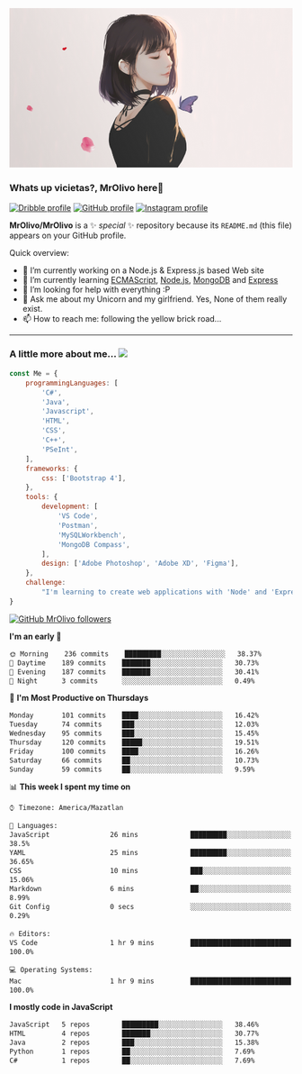 ![Imagen](https://github.com/MrOlivo/MrOlivo/blob/master/wKRBQKa-min.png)

### Whats up vicietas?, MrOlivo here👋

[<img src="https://cdn.jsdelivr.net/npm/simple-icons@v3/icons/dribbble.svg" alt="Dribble profile" width="24px"/>][dribble]
[<img src="https://cdn.jsdelivr.net/npm/simple-icons@v3/icons/github.svg" alt="GitHub profile" width="24px"/>][github]
[<img src="https://cdn.jsdelivr.net/npm/simple-icons@v3/icons/instagram.svg" alt="Instagram profile" width="24px"/>][instagram]

[dribble]: https://dribbble.com/Lenneth
[github]: https://github.com/MrOlivo
[instagram]: https://instagram.com/xconnect_

**MrOlivo/MrOlivo** is a ✨ _special_ ✨ repository because its `README.md` (this file) appears on your GitHub profile.

Quick overview:

- 🔭 I’m currently working on a Node.js & Express.js based Web site
- 🌱 I’m currently learning [ECMAScript](https://www.ecma-international.org/publications/standards/Ecma-262.htm), [Node.js](https://nodejs.org/), [MongoDB](https://www.mongodb.com/es) and [Express](https://www.express.com/)
- 🤔 I’m looking for help with everything :P
- 💬 Ask me about my Unicorn and my girlfriend. Yes, None of them really exist.
- 📫 How to reach me: following the yellow brick road...

<hr>

### A little more about me... <img src="https://media.giphy.com/media/VgCDAzcKvsR6OM0uWg/giphy.gif" width="50">

```javascript
const Me = {
    programmingLanguages: [
        'C#',
        'Java',
        'Javascript',
        'HTML',
        'CSS',
        'C++',
        'PSeInt',
    ],
    frameworks: {
        css: ['Bootstrap 4'],
    },
    tools: {
        development: [
            'VS Code',
            'Postman',
            'MySQLWorkbench',
            'MongoDB Compass',
        ],
        design: ['Adobe Photoshop', 'Adobe XD', 'Figma'],
    },
    challenge:
        "I'm learning to create web applications with 'Node' and 'Express",
}

```
[![GitHub MrOlivo followers](https://img.shields.io/github/followers/MrOlivo?label=followers&style=for-the-badge&logo=github)](https://github.com/MrOlivo)

<!--START_SECTION:waka-->
**I'm an early 🐤** 

```text
🌞 Morning    236 commits    █████████░░░░░░░░░░░░░░░░   38.37% 
🌆 Daytime    189 commits    ███████░░░░░░░░░░░░░░░░░░   30.73% 
🌃 Evening    187 commits    ███████░░░░░░░░░░░░░░░░░░   30.41% 
🌙 Night      3 commits      ░░░░░░░░░░░░░░░░░░░░░░░░░   0.49%

```
📅 **I'm Most Productive on Thursdays** 

```text
Monday       101 commits    ████░░░░░░░░░░░░░░░░░░░░░   16.42% 
Tuesday      74 commits     ███░░░░░░░░░░░░░░░░░░░░░░   12.03% 
Wednesday    95 commits     ███░░░░░░░░░░░░░░░░░░░░░░   15.45% 
Thursday     120 commits    █████░░░░░░░░░░░░░░░░░░░░   19.51% 
Friday       100 commits    ████░░░░░░░░░░░░░░░░░░░░░   16.26% 
Saturday     66 commits     ██░░░░░░░░░░░░░░░░░░░░░░░   10.73% 
Sunday       59 commits     ██░░░░░░░░░░░░░░░░░░░░░░░   9.59%

```


📊 **This week I spent my time on** 

```text
⌚︎ Timezone: America/Mazatlan

💬 Languages: 
JavaScript               26 mins             █████████░░░░░░░░░░░░░░░░   38.5% 
YAML                     25 mins             █████████░░░░░░░░░░░░░░░░   36.65% 
CSS                      10 mins             ███░░░░░░░░░░░░░░░░░░░░░░   15.06% 
Markdown                 6 mins              ██░░░░░░░░░░░░░░░░░░░░░░░   8.99% 
Git Config               0 secs              ░░░░░░░░░░░░░░░░░░░░░░░░░   0.29%

🔥 Editors: 
VS Code                  1 hr 9 mins         █████████████████████████   100.0%

💻 Operating Systems: 
Mac                      1 hr 9 mins         █████████████████████████   100.0%

```

**I mostly code in JavaScript** 

```text
JavaScript   5 repos        █████████░░░░░░░░░░░░░░░░   38.46% 
HTML         4 repos        ███████░░░░░░░░░░░░░░░░░░   30.77% 
Java         2 repos        ███░░░░░░░░░░░░░░░░░░░░░░   15.38% 
Python       1 repos        ██░░░░░░░░░░░░░░░░░░░░░░░   7.69% 
C#           1 repos        ██░░░░░░░░░░░░░░░░░░░░░░░   7.69%

```



<!--END_SECTION:waka-->
